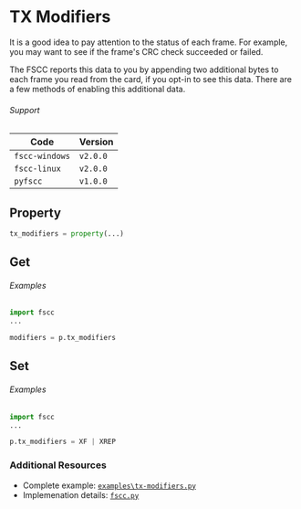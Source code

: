 # TX Modifiers

It is a good idea to pay attention to the status of each frame. For example,
you may want to see if the frame's CRC check succeeded or failed.

The FSCC reports this data to you by appending two additional bytes to each
frame you read from the card, if you opt-in to see this data. There are a few
methods of enabling this additional data.

###### Support
| Code           | Version
| -------------- | --------
| `fscc-windows` | `v2.0.0`
| `fscc-linux`   | `v2.0.0`
| `pyfscc`       | `v1.0.0`


## Property
```python
tx_modifiers = property(...)
```


## Get
###### Examples
```python
import fscc
...

modifiers = p.tx_modifiers
```


## Set
###### Examples
```python
import fscc
...

p.tx_modifiers = XF | XREP
```


### Additional Resources
- Complete example: [`examples\tx-modifiers.py`](https://github.com/commtech/pyfscc/blob/master/examples/tx-modifiers.py)
- Implemenation details: [`fscc.py`](https://github.com/commtech/pyfscc/blob/master/fscc.py)

